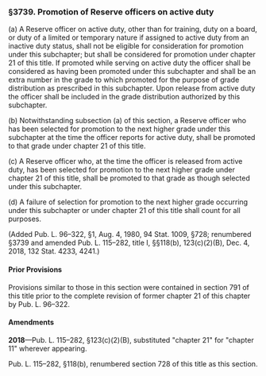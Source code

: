 ### §3739. Promotion of Reserve officers on active duty ###

(a) A Reserve officer on active duty, other than for training, duty on a board, or duty of a limited or temporary nature if assigned to active duty from an inactive duty status, shall not be eligible for consideration for promotion under this subchapter; but shall be considered for promotion under chapter 21 of this title. If promoted while serving on active duty the officer shall be considered as having been promoted under this subchapter and shall be an extra number in the grade to which promoted for the purpose of grade distribution as prescribed in this subchapter. Upon release from active duty the officer shall be included in the grade distribution authorized by this subchapter.

(b) Notwithstanding subsection (a) of this section, a Reserve officer who has been selected for promotion to the next higher grade under this subchapter at the time the officer reports for active duty, shall be promoted to that grade under chapter 21 of this title.

(c) A Reserve officer who, at the time the officer is released from active duty, has been selected for promotion to the next higher grade under chapter 21 of this title, shall be promoted to that grade as though selected under this subchapter.

(d) A failure of selection for promotion to the next higher grade occurring under this subchapter or under chapter 21 of this title shall count for all purposes.

(Added Pub. L. 96–322, §1, Aug. 4, 1980, 94 Stat. 1009, §728; renumbered §3739 and amended Pub. L. 115–282, title I, §§118(b), 123(c)(2)(B), Dec. 4, 2018, 132 Stat. 4233, 4241.)

#### Prior Provisions ####

Provisions similar to those in this section were contained in section 791 of this title prior to the complete revision of former chapter 21 of this chapter by Pub. L. 96–322.

#### Amendments ####

**2018**—Pub. L. 115–282, §123(c)(2)(B), substituted "chapter 21" for "chapter 11" wherever appearing.

Pub. L. 115–282, §118(b), renumbered section 728 of this title as this section.